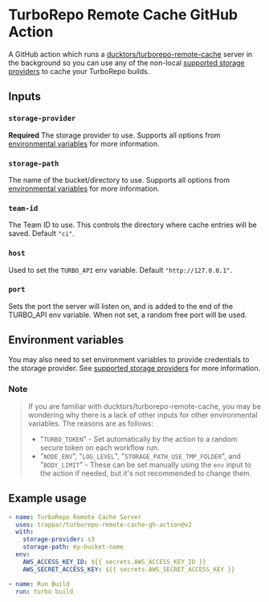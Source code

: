 # TurboRepo Remote Cache GitHub Action

A GitHub action which runs a [ducktors/turborepo-remote-cache](https://github.com/ducktors/turborepo-remote-cache) server in the background so you can use any of the non-local [supported storage providers](https://ducktors.github.io/turborepo-remote-cache/supported-storage-providers.html) to cache your TurboRepo builds.

## Inputs

### `storage-provider`

**Required** The storage provider to use. Supports all options from [environmental variables](https://ducktors.github.io/turborepo-remote-cache/environment-variables.html) for more information.

### `storage-path`

The name of the bucket/directory to use. Supports all options from [environmental variables](https://ducktors.github.io/turborepo-remote-cache/environment-variables.html) for more information.

### `team-id`

The Team ID to use. This controls the directory where cache entries will be saved. Default `"ci"`.

### `host`

Used to set the `TURBO_API` env variable. Default `"http://127.0.0.1"`.

### `port`

Sets the port the server will listen on, and is added to the end of the TURBO_API env variable. When not set, a random free port will be used.

## Environment variables

You may also need to set environment variables to provide credentials to the storage provider. See [supported storage providers](https://ducktors.github.io/turborepo-remote-cache/supported-storage-providers.html) for more information.

### Note

> If you are familiar with ducktors/turborepo-remote-cache, you may be wondering why there is a lack of other inputs for other environmental variables. The reasons are as follows:
> * "`TURBO_TOKEN`" - Set automatically by the action to a random secure token on each workflow run.
> * "`NODE_ENV`", "`LOG_LEVEL`", "`STORAGE_PATH_USE_TMP_FOLDER`", and "`BODY_LIMIT`" - These can be set manually using the `env` input to the action if needed, but it's not recommended to change them.

## Example usage

```yaml
- name: TurboRepo Remote Cache Server
  uses: trappar/turborepo-remote-cache-gh-action@v2
  with:
    storage-provider: s3
    storage-path: my-bucket-name
  env:
    AWS_ACCESS_KEY_ID: ${{ secrets.AWS_ACCESS_KEY_ID }}
    AWS_SECRET_ACCESS_KEY: ${{ secrets.AWS_SECRET_ACCESS_KEY }}

- name: Run Build
  run: turbo build
```
